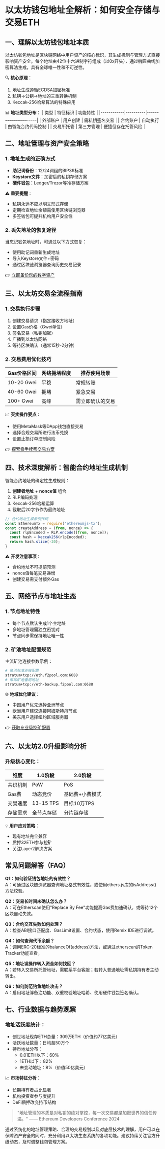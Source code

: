 # 以太坊钱包地址全解析：如何安全存储与交易ETH

## 一、理解以太坊钱包地址本质
以太坊钱包地址是区块链网络中用户资产的核心标识，其生成机制与管理方式直接影响资产安全。每个地址由42位十六进制字符组成（以0x开头），通过椭圆曲线加密算法生成，具有全球唯一性和不可逆性。

🔍 **核心原理**：
1. 地址生成遵循ECDSA加密标准
2. 私钥→公钥→地址的三重转换机制
3. Keccak-256哈希算法的特殊应用

📊 **地址类型分布**：
| 类型       | 特征标识 | 功能特性             |
|------------|----------|----------------------|
| 外部账户   | 用户创建 | 需私钥签名交易       |
| 合约账户   | 自动执行 | 由智能合约代码控制   |
| 交易所托管 | 第三方管理 | 便捷但存在托管风险   |

## 二、地址管理与资产安全策略
### 1. 地址生成的正确方式
- **助记词备份**：12/24词组的BIP39标准
- **Keystore文件**：加密后的私钥存储方案
- **硬件钱包**：Ledger/Trezor等冷存储方案

⚠️ **重要提醒**：
- 私钥永远不应以明文形式存储
- 定期检查地址余额需使用区块链浏览器
- 多签钱包可提升机构用户安全性

### 2. 丢失地址的恢复途径
当忘记钱包地址时，可通过以下方式恢复：
- 使用助记词重新生成地址
- 导入Keystore文件+密码
- 通过区块链浏览器查询历史交易记录

👉 [立即备份您的数字资产](https://bit.ly/okx_welcome)

## 三、以太坊交易全流程指南
### 1. 交易执行步骤
1. 创建交易请求（指定接收方地址）
2. 设置Gas价格（Gwei单位）
3. 签名交易（私钥加密）
4. 广播到以太坊网络
5. 等待区块确认（通常15秒-2分钟）

### 2. 交易费用优化技巧
| Gas价格区间 | 网络拥堵程度 | 推荐使用场景       |
|-------------|--------------|--------------------|
| 10-20 Gwei  | 平稳         | 常规转账           |
| 40-60 Gwei  | 拥堵         | 紧急交易           |
| 100+ Gwei   | 高峰         | 需立即确认的交易   |

📈 **买卖操作要点**：
- 使用MetaMask等DApp钱包直接交易
- 选择合规交易所进行法币兑换
- 设置止损订单控制风险

👉 [探索零手续费交易方案](https://bit.ly/okx_welcome)

## 四、技术深度解析：智能合约地址生成机制
智能合约地址的确定性生成规则：
1. **创建者地址** + **nonce值** 组合
2. RLP编码处理
3. Keccak-256哈希运算
4. 截取后20字节作为最终地址

```javascript
// 合约地址生成示例代码
const EthereumTx = require('ethereumjs-tx');
const createAddress = (from, nonce) => {
  const rlpEncoded = RLP.encode([from, nonce]);
  const hash = keccak256(rlpEncoded);
  return hash.slice(-20);
}
```

⚠️ **开发注意事项**：
- 合约地址不可提前预测
- nonce值每笔交易递增
- 创建交易需支付额外Gas

## 五、网络节点与地址生态
### 1. 节点地址特性
- 每个节点默认生成1个主地址
- 多地址管理需独立密钥对
- 节点同步需保持地址唯一性

### 2. 矿池地址配置规范
主流矿池连接参数示例：
```bash
# 鱼池标准连接配置
stratum+tcp://eth.f2pool.com:6688
# 币印矿池备用地址
stratum+tcp://eth-backup.f2pool.com:6688
```

🌐 **地域优化建议**：
- 中国用户优先选择亚洲节点
- 欧洲用户建议连接阿姆斯特丹节点
- 美东用户选择纽约区域服务器

👉 [获取专业级挖矿配置](https://bit.ly/okx_welcome)

## 六、以太坊2.0升级影响分析
### 升级核心变化：
| 维度       | 1.0阶段       | 2.0阶段         |
|------------|---------------|-----------------|
| 共识机制   | PoW           | PoS             |
| Gas费      | 动态竞价      | 基础费+小费模式 |
| 交易速度   | 13-15 TPS     | 目标10万TPS     |
| 存储需求   | 全节点存储    | 分片链存储       |

💡 **用户应对策略**：
- 现有地址完全兼容
- 质押32ETH参与挖矿
- 关注Layer2解决方案

## 常见问题解答（FAQ）
**Q1：如何验证钱包地址的有效性？**  
A：可通过区块链浏览器查询地址格式有效性，或使用ethers.js库的isAddress()方法校验。

**Q2：交易长时间未确认怎么办？**  
A：可在Etherscan使用"Replace By Fee"功能提高Gas费加速确认，或等待12个区块自动失效。

**Q3：合约交互失败如何处理？**  
A：检查ABI接口匹配度、GasLimit设置、合约状态，使用Remix IDE进行调试。

**Q4：如何查询代币余额？**  
A：调用ERC-20标准的balanceOf(address)方法，或通过etherscan的Token Tracker功能查看。

**Q5：地址误操作转入资金如何找回？**  
A：若转入交易所托管地址，需联系平台客服；若转入普通地址需私钥持有者主动转出。

**Q6：如何防范钓鱼地址攻击？**  
A：启用地址簿备注功能、双重校验地址哈希、使用硬件钱包签名确认。

## 七、行业数据与趋势观察
### 地址活跃度统计：
- 创世地址现存ETH总量：309万ETH（价值约77亿美元）
- 活跃地址数量：日均超50万个
- 持币地址分布：
  - 0.01ETH以下：60%
  - 1ETH以下：82%
  - 未变动地址：8%（价值50亿美元）

📈 **市场特征分析**：
- 长期持有者占比显著
- 机构投资者参与度提升
- DeFi质押改变持币结构

> "地址管理的本质是对私钥的绝对掌控，每一次交易都是加密世界的信任传递。" —— Ethereum Developers Conference 2024

通过系统化的地址管理策略、合理的交易规划以及对底层技术的理解，用户可以在保障资产安全的同时，充分利用以太坊生态系统的各项功能。建议持续关注官方升级动态，及时调整钱包管理方案。